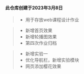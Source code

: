 #### 此仓库创建于2023年3月8日

> + 用于存放web课程设计作业

> + 新增首页效果
> + 新增轮播图效果
> + 第四次作业归档

> + 新增实验一
> + 优化导航栏，新增实验模块
> + 网页添加樱花效果